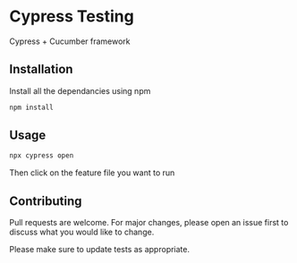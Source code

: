 # Cypress Testing

Cypress + Cucumber framework 

## Installation

Install all the dependancies using npm

```bash
npm install
```

## Usage

```bash
npx cypress open
```

Then click on the feature file you want to run 

## Contributing
Pull requests are welcome. For major changes, please open an issue first to discuss what you would like to change.

Please make sure to update tests as appropriate.

